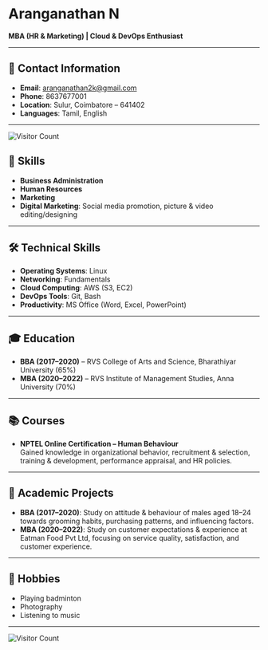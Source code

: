 # Aranganathan N

**MBA (HR & Marketing) | Cloud & DevOps Enthusiast**

---

## 📧 Contact Information

- **Email**: aranganathan2k@gmail.com
- **Phone**: 8637677001
- **Location**: Sulur, Coimbatore – 641402
- **Languages**: Tamil, English

---
![Visitor Count](https://profile-counter.glitch.me/aranganathan2k/count.svg)


## 💼 Skills

- **Business Administration**
- **Human Resources**
- **Marketing**
- **Digital Marketing**: Social media promotion, picture & video editing/designing

---

## 🛠 Technical Skills

- **Operating Systems**: Linux
- **Networking**: Fundamentals
- **Cloud Computing**: AWS (S3, EC2)
- **DevOps Tools**: Git, Bash
- **Productivity**: MS Office (Word, Excel, PowerPoint)

---

## 🎓 Education

- **BBA (2017–2020)** – RVS College of Arts and Science, Bharathiyar University (65%)
- **MBA (2020–2022)** – RVS Institute of Management Studies, Anna University (70%)

---

## 📚 Courses

- **NPTEL Online Certification – Human Behaviour**  
  Gained knowledge in organizational behavior, recruitment & selection, training & development, performance appraisal, and HR policies.

---

## 📂 Academic Projects

- **BBA (2017–2020)**: Study on attitude & behaviour of males aged 18–24 towards grooming habits, purchasing patterns, and influencing factors.
- **MBA (2020–2022)**: Study on customer expectations & experience at Eatman Food Pvt Ltd, focusing on service quality, satisfaction, and customer experience.

---

## 🎯 Hobbies

- Playing badminton
- Photography
- Listening to music

---

![Visitor Count](https://profile-counter.glitch.me/aranganathan2k/count.svg)
